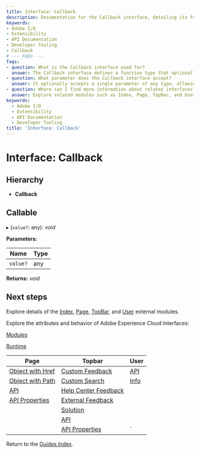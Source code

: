 ```yaml
---
title: Interface: Callback
description: Documentation for the Callback interface, detailing its function signature, parameters, and related modules in Adobe Experience Cloud.
keywords:
- Adobe I/O
- Extensibility
- API Documentation
- Developer Tooling
- Callback
# --- FAQs ---
faqs:
- question: What is the Callback interface used for?
  answer: The Callback interface defines a function type that optionally accepts a value and returns void, commonly used for handling asynchronous responses or events.
- question: What parameter does the Callback interface accept?
  answer: It optionally accepts a single parameter of any type, allowing flexibility in the value passed to the callback.
- question: Where can I find more information about related interfaces?
  answer: Explore related modules such as Index, Page, TopBar, and User, and other Adobe Experience Cloud Interfaces linked in the documentation.
keywords:
  - Adobe I/O
  - Extensibility
  - API Documentation
  - Developer Tooling
title: 'Interface: Callback'
---
```

# Interface: Callback

## Hierarchy

* **Callback**

## Callable

▸ (`value?`: any): *void*

**Parameters:**

| Name     | Type |
| -------- | ---- |
| `value?` | any  |

**Returns:** *void*

## Next steps

Explore details of the [Index](../modules/index.md), [Page](../modules/page.md), [TopBar](../modules/topbar.md), and [User](../modules/user.md) external modules.

Explore the attributes and behavior of Adobe Experience Cloud Interfaces:

[Modules](modules.md)

[Runtime](runtime.md)

| Page                                        | Topbar                                                     | User                     |
| ------------------------------------------- | ---------------------------------------------------------- | ------------------------ |
| [Object with Href](page-objectwithhref.md)  | [Custom Feedback](topbar-customfeedbackconfig.md)          | [API](user-userapi.md)   |
| [Object with Path](page-objectwithpath.md)  | [Custom Search](topbar-customsearchconfig.md)              | [Info](user-userinfo.md) |
| [API](page-pageapi.md)                      | [Help Center Feedback](topbar-helpcenterfeedbackconfig.md) |                          |
| [API Properties](page-pageapiproperties.md) | [External Feedback](topbar-externalfeedbackconfig.md)      |                          |
|                                             | [Solution](topbar-solution.md)                             |                          |
|                                             | [API](topbar-topbarapi.md)                                 |                          |
|                                             | [API Properties](topbar-topbarapiproperties.md)            | `                        |

Return to the [Guides Index](../../../index.md).
